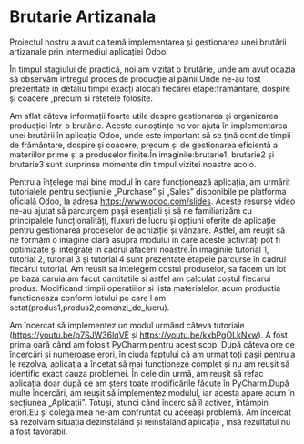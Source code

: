 # Brutarie Artizanala 
Proiectul nostru a avut ca temă implementarea și gestionarea unei brutării artizanale prin intermediul aplicației Odoo.

În timpul stagiului de practică, noi am vizitat o brutărie, unde am avut ocazia să observăm întregul proces de producție al pâinii.Unde ne-au fost prezentate în detaliu timpii exacți alocați fiecărei etape:frământare, dospire și coacere ,precum si retetele folosite.

Am aflat câteva informații foarte utile despre gestionarea și organizarea producției într-o brutărie. Aceste cunoștințe ne vor ajuta în implementarea unei brutării în aplicația Odoo, unde este important să se țină cont de timpii de frământare, dospire și coacere, precum și de gestionarea eficientă a materiilor prime și a produselor finite.În imaginile:brutarie1, brutarie2 și brutarie3 sunt surprinse momente din timpul vizitei noastre acolo.


Pentru a înțelege mai bine modul în care funcționează aplicația, am urmărit tutorialele pentru secțiunile „Purchase” și „Sales” disponibile pe platforma oficială Odoo, la adresa https://www.odoo.com/slides. Aceste resurse video ne-au ajutat să parcurgem pașii esențiali și să ne familiarizăm cu principalele funcționalități, fluxuri de lucru și opțiuni oferite de aplicație pentru gestionarea proceselor de achiziție și vânzare. Astfel, am reușit să ne formăm o imagine clară asupra modului în care aceste activități pot fi optimizate și integrate în cadrul afacerii noastre.În imaginile tutorial 1, tutorial 2, tutorial 3 și tutorial 4 sunt prezentate etapele parcurse în cadrul fiecărui tutorial.
Am reusit sa intelegem costul produselor, sa facem un lot pe baza caruia am facut cantitatile si astfel am calculat costul fiecarui produs. 
Modificand timpii operatiilor si lista materialelor, acum productia functioneaza conform lotului pe care l am setat(produs1,produs2,comenzi_de_lucru).


Am încercat să implementez un modul urmând câteva tutoriale (https://youtu.be/p7SJW36lqVE și https://youtu.be/kxbPgOLkNxw). A fost prima oară când am folosit PyCharm pentru acest scop. După câteva ore de încercări și numeroase erori, în ciuda faptului că am urmat toți pașii pentru a le rezolva, aplicația a încetat să mai funcționeze complet și nu am reușit să identific exact cauza problemei. În cele din urmă, am reușit să refac aplicația doar după ce am șters toate modificările făcute în PyCharm.După multe încercări, am reușit să implementez modulul, iar acesta apare acum în secțiunea „Aplicații”. Totuși, atunci când încerc să îl activez, întâmpin erori.Eu și colega mea ne-am confruntat cu aceeași problemă. Am încercat să rezolvăm situația dezinstalând și reinstalând aplicația , însă rezultatul nu a fost favorabil.
